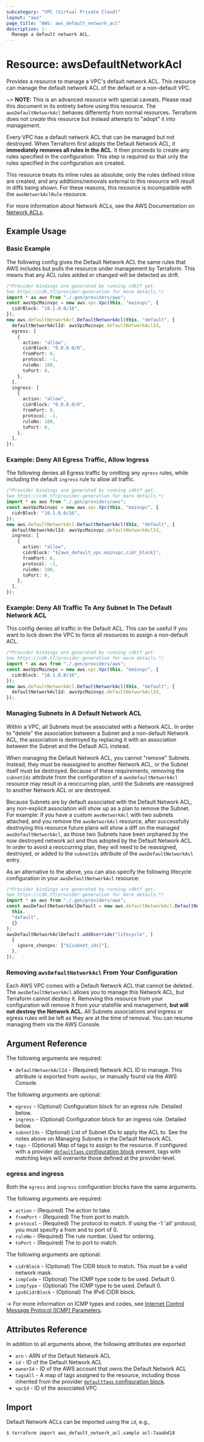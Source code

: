 ```yaml
---
subcategory: "VPC (Virtual Private Cloud)"
layout: "aws"
page_title: "AWS: aws_default_network_acl"
description: |-
  Manage a default network ACL.
---
```


# Resource: awsDefaultNetworkAcl

Provides a resource to manage a VPC's default network ACL. This resource can manage the default network ACL of the default or a non-default VPC.

\~> **NOTE:** This is an advanced resource with special caveats. Please read this document in its entirety before using this resource. The `awsDefaultNetworkAcl` behaves differently from normal resources. Terraform does not *create* this resource but instead attempts to "adopt" it into management.

Every VPC has a default network ACL that can be managed but not destroyed. When Terraform first adopts the Default Network ACL, it **immediately removes all rules in the ACL**. It then proceeds to create any rules specified in the configuration. This step is required so that only the rules specified in the configuration are created.

This resource treats its inline rules as absolute; only the rules defined inline are created, and any additions/removals external to this resource will result in diffs being shown. For these reasons, this resource is incompatible with the `awsNetworkAclRule` resource.

For more information about Network ACLs, see the AWS Documentation on [Network ACLs][aws-network-acls].

## Example Usage

### Basic Example

The following config gives the Default Network ACL the same rules that AWS includes but pulls the resource under management by Terraform. This means that any ACL rules added or changed will be detected as drift.

```typescript
/*Provider bindings are generated by running cdktf get.
See https://cdk.tf/provider-generation for more details.*/
import * as aws from "./.gen/providers/aws";
const awsVpcMainvpc = new aws.vpc.Vpc(this, "mainvpc", {
  cidrBlock: "10.1.0.0/16",
});
new aws.defaultNetworkAcl.DefaultNetworkAcl(this, "default", {
  defaultNetworkAclId: awsVpcMainvpc.defaultNetworkAclId,
  egress: [
    {
      action: "allow",
      cidrBlock: "0.0.0.0/0",
      fromPort: 0,
      protocol: -1,
      ruleNo: 100,
      toPort: 0,
    },
  ],
  ingress: [
    {
      action: "allow",
      cidrBlock: "0.0.0.0/0",
      fromPort: 0,
      protocol: -1,
      ruleNo: 100,
      toPort: 0,
    },
  ],
});

```

### Example:  Deny All Egress Traffic, Allow Ingress

The following denies all Egress traffic by omitting any `egress` rules, while including the default `ingress` rule to allow all traffic.

```typescript
/*Provider bindings are generated by running cdktf get.
See https://cdk.tf/provider-generation for more details.*/
import * as aws from "./.gen/providers/aws";
const awsVpcMainvpc = new aws.vpc.Vpc(this, "mainvpc", {
  cidrBlock: "10.1.0.0/16",
});
new aws.defaultNetworkAcl.DefaultNetworkAcl(this, "default", {
  defaultNetworkAclId: awsVpcMainvpc.defaultNetworkAclId,
  ingress: [
    {
      action: "allow",
      cidrBlock: "${aws_default_vpc.mainvpc.cidr_block}",
      fromPort: 0,
      protocol: -1,
      ruleNo: 100,
      toPort: 0,
    },
  ],
});

```

### Example:  Deny All Traffic To Any Subnet In The Default Network ACL

This config denies all traffic in the Default ACL. This can be useful if you want to lock down the VPC to force all resources to assign a non-default ACL.

```typescript
/*Provider bindings are generated by running cdktf get.
See https://cdk.tf/provider-generation for more details.*/
import * as aws from "./.gen/providers/aws";
const awsVpcMainvpc = new aws.vpc.Vpc(this, "mainvpc", {
  cidrBlock: "10.1.0.0/16",
});
new aws.defaultNetworkAcl.DefaultNetworkAcl(this, "default", {
  defaultNetworkAclId: awsVpcMainvpc.defaultNetworkAclId,
});

```

### Managing Subnets In A Default Network ACL

Within a VPC, all Subnets must be associated with a Network ACL. In order to "delete" the association between a Subnet and a non-default Network ACL, the association is destroyed by replacing it with an association between the Subnet and the Default ACL instead.

When managing the Default Network ACL, you cannot "remove" Subnets. Instead, they must be reassigned to another Network ACL, or the Subnet itself must be destroyed. Because of these requirements, removing the `subnetIds` attribute from the configuration of a `awsDefaultNetworkAcl` resource may result in a reoccurring plan, until the Subnets are reassigned to another Network ACL or are destroyed.

Because Subnets are by default associated with the Default Network ACL, any non-explicit association will show up as a plan to remove the Subnet. For example: if you have a custom `awsNetworkAcl` with two subnets attached, and you remove the `awsNetworkAcl` resource, after successfully destroying this resource future plans will show a diff on the managed `awsDefaultNetworkAcl`, as those two Subnets have been orphaned by the now destroyed network acl and thus adopted by the Default Network ACL. In order to avoid a reoccurring plan, they will need to be reassigned, destroyed, or added to the `subnetIds` attribute of the `awsDefaultNetworkAcl` entry.

As an alternative to the above, you can also specify the following lifecycle configuration in your `awsDefaultNetworkAcl` resource:

```typescript
/*Provider bindings are generated by running cdktf get.
See https://cdk.tf/provider-generation for more details.*/
import * as aws from "./.gen/providers/aws";
const awsDefaultNetworkAclDefault = new aws.defaultNetworkAcl.DefaultNetworkAcl(
  this,
  "default",
  {}
);
awsDefaultNetworkAclDefault.addOverride("lifecycle", [
  {
    ignore_changes: ["${subnet_ids}"],
  },
]);

```

### Removing `awsDefaultNetworkAcl` From Your Configuration

Each AWS VPC comes with a Default Network ACL that cannot be deleted. The `awsDefaultNetworkAcl` allows you to manage this Network ACL, but Terraform cannot destroy it. Removing this resource from your configuration will remove it from your statefile and management, **but will not destroy the Network ACL.** All Subnets associations and ingress or egress rules will be left as they are at the time of removal. You can resume managing them via the AWS Console.

## Argument Reference

The following arguments are required:

* `defaultNetworkAclId` - (Required) Network ACL ID to manage. This attribute is exported from `awsVpc`, or manually found via the AWS Console.

The following arguments are optional:

* `egress` - (Optional) Configuration block for an egress rule. Detailed below.
* `ingress` - (Optional) Configuration block for an ingress rule. Detailed below.
* `subnetIds` - (Optional) List of Subnet IDs to apply the ACL to. See the notes above on Managing Subnets in the Default Network ACL
* `tags` - (Optional) Map of tags to assign to the resource. If configured with a provider [`defaultTags` configuration block](https://registry.terraform.io/providers/hashicorp/aws/latest/docs#default_tags-configuration-block) present, tags with matching keys will overwrite those defined at the provider-level.

### egress and ingress

Both the `egress` and `ingress` configuration blocks have the same arguments.

The following arguments are required:

* `action` - (Required) The action to take.
* `fromPort` - (Required) The from port to match.
* `protocol` - (Required) The protocol to match. If using the -1 'all' protocol, you must specify a from and to port of 0.
* `ruleNo` - (Required) The rule number. Used for ordering.
* `toPort` - (Required) The to port to match.

The following arguments are optional:

* `cidrBlock` - (Optional) The CIDR block to match. This must be a valid network mask.
* `icmpCode` - (Optional) The ICMP type code to be used. Default 0.
* `icmpType` - (Optional) The ICMP type to be used. Default 0.
* `ipv6CidrBlock` - (Optional) The IPv6 CIDR block.

\-> For more information on ICMP types and codes, see [Internet Control Message Protocol (ICMP) Parameters](https://www.iana.org/assignments/icmp-parameters/icmp-parameters.xhtml).

## Attributes Reference

In addition to all arguments above, the following attributes are exported:

* `arn` - ARN of the Default Network ACL
* `id` - ID of the Default Network ACL
* `ownerId` - ID of the AWS account that owns the Default Network ACL
* `tagsAll` - A map of tags assigned to the resource, including those inherited from the provider [`defaultTags` configuration block](https://registry.terraform.io/providers/hashicorp/aws/latest/docs#default_tags-configuration-block).
* `vpcId` -  ID of the associated VPC

[aws-network-acls]: http://docs.aws.amazon.com/AmazonVPC/latest/UserGuide/VPC_ACLs.html

## Import

Default Network ACLs can be imported using the `id`, e.g.,

```console
$ terraform import aws_default_network_acl.sample acl-7aaabd18
```
